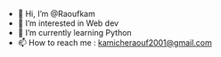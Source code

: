 - 👋 Hi, I’m @Raoufkam
- 👀 I’m interested in Web dev
- 🌱 I’m currently learning Python
- 📫 How to reach me : kamicheraouf2001@gmail.com

<!---
Raoufkam/Raoufkam is a ✨ special ✨ repository because its `README.md` (this file) appears on your GitHub profile.
You can click the Preview link to take a look at your changes.
--->

